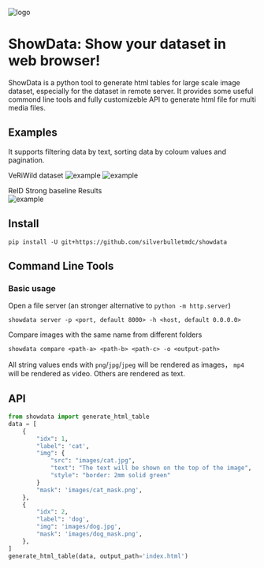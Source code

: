 ![logo](assets/logo.png)
# ShowData: Show your dataset in web browser!

ShowData is a python tool to generate html tables for large scale image dataset, especially for the dataset in remote server. 
It provides some useful commond line tools and fully customizeble API to generate html file for multi media files.

## Examples
It supports filtering data by text, sorting data by coloum values and pagination. 

VeRiWild dataset
![example](assets/example1.png)
![example](assets/example2.png)

ReID Strong baseline Results  
![example](assets/example3.png)

## Install 

```
pip install -U git+https://github.com/silverbulletmdc/showdata
```

## Command Line Tools

### Basic usage
Open a file server (an stronger alternative to `python -m http.server`)
``` 
showdata server -p <port, default 8000> -h <host, default 0.0.0.0>
```

Compare images with the same name from different folders 
```
showdata compare <path-a> <path-b> <path-c> -o <output-path>
```

All string values ends with `png`/`jpg`/`jpeg` will be rendered as images， `mp4` will be rendered as video. Others are rendered as text.

## API
```python
from showdata import generate_html_table
data = [
    {
        "idx": 1,
        "label": 'cat',
        "img": {
            "src": "images/cat.jpg",
            "text": "The text will be shown on the top of the image",
            "style": "border: 2mm solid green"
        }
        "mask": 'images/cat_mask.png',
    },
    {
        "idx": 2,
        "label": 'dog',
        "img": 'images/dog.jpg',
        "mask": 'images/dog_mask.png',
    },
]
generate_html_table(data, output_path='index.html')
```
